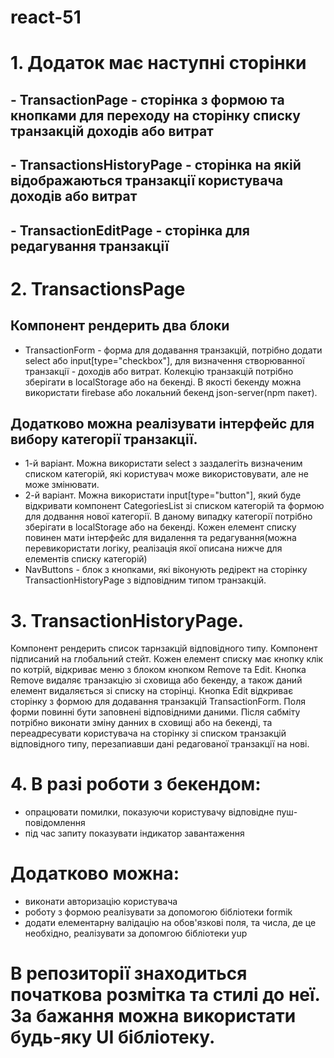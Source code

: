 # react-51

# 1. Додаток має наступні сторінки
## - TransactionPage - сторінка з формою та кнопками для переходу на сторінку списку транзакцій доходів або витрат
## - TransactionsHistoryPage - сторінка на якій відображаються транзакції користувача доходів або витрат
## - TransactionEditPage - сторінка для редагування транзакції
# 2. TransactionsPage
## Компонент рендерить два блоки 
 - TransactionForm - форма для додавання транзакцій, потрібно додати select або  input[type="checkbox"], для визначення створюванної транзакції -    доходів або витрат. Колекцію транзакцій потрібно зберігати в localStorage або на бекенді. В якості бекенду можна використати firebase або локальний   бекенд json-server(npm пакет).
## Додатково можна реалізувати інтерфейс для вибору категорії транзакції. 
 - 1-й варіант.
 Можна використати select з заздалегіть визначеним списком категорій, які користувач може використовувати, але не може змінювати.
 - 2-й варіант.
 Можна використати input[type="button"], який буде відкривати компонент CategoriesList зі списком категорій та формою для додвання нової категорії. В даному випадку категорії потрібно зберігати в localStorage або на бекенді. Кожен елемент списку повинен мати інтерфейс для видалення та редагування(можна перевикористати логіку, реалізація якої описана нижче для елементів списку категорій)
 - NavButtons - блок з кнопками, які віконують редірект на сторінку TransactionHistoryPage з відповідним типом транзакцій.
# 3. TransactionHistoryPage.
Компонент рендерить список тарнзакцій відповідного типу.
Компонент підписаний на глобальний стейт.
Кожен елемент списку має кнопку клік по котрій, відкриває меню з блоком кнопком Remove та Edit.
Кнопка Remove видаляє транзакцію зі сховища або бекенду, а також даний елемент видаляється зі списку на сторінці.
Кнопка Edit відкриває сторінку з формою для додавання транзакцій TransactionForm. Поля форми повинні бути заповнені відповідними даними.
Після сабміту потрібно виконати зміну данних в сховищі або на бекенді, та переадресувати користувача на сторінку зі списком транзакцій відповідного типу, перезапиавши дані редагованої транзакції на нові.
# 4. В разі роботи з бекендом: 
 - опрацювати помилки, показуючи користувачу відповідне пуш-повідомлення
 - під час запиту показувати індикатор завантаження

# Додатково можна:
 - виконати авторизацію користувача
 - роботу з формою реалізувати за допомогою бібліотеки formik
 - додати елементарну валідацію на обов'язкові поля, та числа, де це необхідно, реалізувати за допомгою бібліотеки yup
 
# В репозиторії знаходиться початкова розмітка та стилі до неї. За бажання можна використати будь-яку UI бібліотеку.
 




